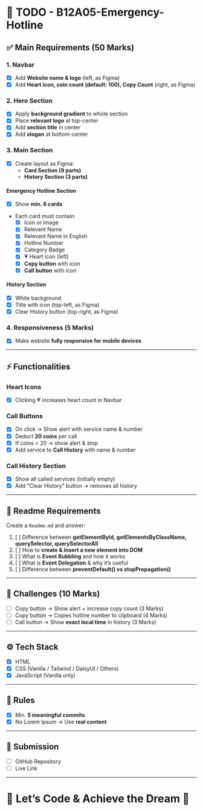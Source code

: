 # 📝 TODO - B12A05-Emergency-Hotline

## ✅ Main Requirements (50 Marks)

### 1. Navbar

- [x] Add **Website name & logo** (left, as Figma)
- [x] Add **Heart icon, coin count (default: 100), Copy Count** (right, as Figma)

### 2. Hero Section

- [x] Apply **background gradient** to whole section
- [x] Place **relevant logo** at top-center
- [x] Add **section title** in center
- [x] Add **slogan** at bottom-center

### 3. Main Section

- [x] Create layout as Figma:
  - **Card Section (9 parts)**
  - **History Section (3 parts)**

#### Emergency Hotline Section

- [x] Show **min. 6 cards**
- Each card must contain:
  - [x] Icon or Image
  - [x] Relevant Name
  - [x] Relevant Name in English
  - [x] Hotline Number
  - [x] Category Badge
  - [x] 💗 Heart icon (left)
  - [x] **Copy button** with icon
  - [x] **Call button** with icon

#### History Section

- [x] White background
- [x] Title with icon (top-left, as Figma)
- [x] Clear History button (top-right, as Figma)

### 4. Responsiveness (5 Marks)

- [x] Make website **fully responsive for mobile devices**

---

## ⚡ Functionalities

### Heart Icons

- [x] Clicking 💗 increases heart count in Navbar

### Call Buttons

- [x] On click → Show alert with service name & number
- [x] Deduct **20 coins** per call
- [x] If coins < 20 → show alert & stop
- [x] Add service to **Call History** with name & number

### Call History Section

- [x] Show all called services (initially empty)
- [x] Add "Clear History" button → removes all history

---

## 📖 Readme Requirements

Create a `Readme.md` and answer:

1. [ ] Difference between **getElementById, getElementsByClassName, querySelector, querySelectorAll**
2. [ ] How to **create & insert a new element into DOM**
3. [ ] What is **Event Bubbling** and how it works
4. [ ] What is **Event Delegation** & why it’s useful
5. [ ] Difference between **preventDefault() vs stopPropagation()**

---

## 🧪 Challenges (10 Marks)

- [ ] Copy button → Show alert + increase copy count (3 Marks)
- [ ] Copy button → Copies hotline number to clipboard (4 Marks)
- [ ] Call button → Show **exact local time** in history (3 Marks)

---

## ⚙️ Tech Stack

- [x] HTML
- [x] CSS (Vanilla / Tailwind / DaisyUI / Others)
- [x] JavaScript (Vanilla only)

---

## 📌 Rules

- [x] Min. **5 meaningful commits**
- [x] No Lorem Ipsum → Use **real content**

---

## 🔗 Submission

- [ ] GitHub Repository
- [ ] Live Link

---

# 🚀 Let’s Code & Achieve the Dream 🎯
